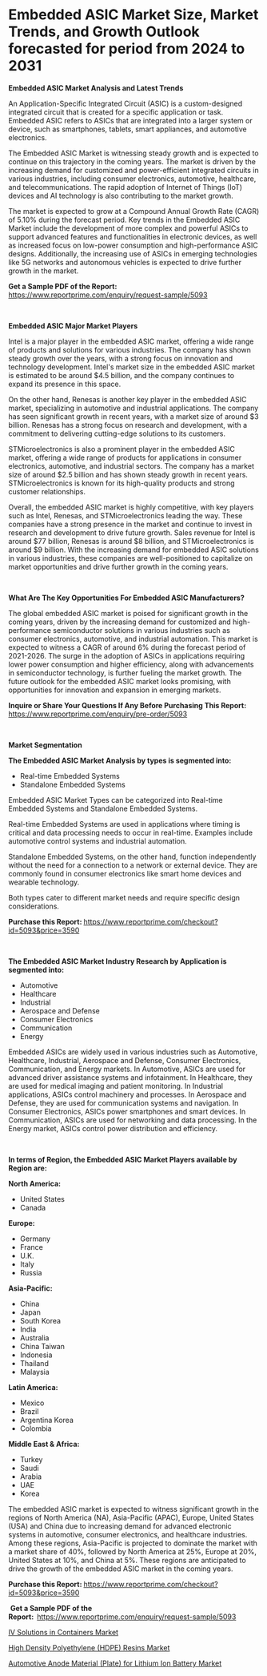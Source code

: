 <p><h1>Embedded ASIC Market Size, Market Trends, and Growth Outlook forecasted for period from 2024 to 2031</h1></p><p><strong>Embedded ASIC Market Analysis and Latest Trends</strong></p>
<p><p>An Application-Specific Integrated Circuit (ASIC) is a custom-designed integrated circuit that is created for a specific application or task. Embedded ASIC refers to ASICs that are integrated into a larger system or device, such as smartphones, tablets, smart appliances, and automotive electronics.</p><p>The Embedded ASIC Market is witnessing steady growth and is expected to continue on this trajectory in the coming years. The market is driven by the increasing demand for customized and power-efficient integrated circuits in various industries, including consumer electronics, automotive, healthcare, and telecommunications. The rapid adoption of Internet of Things (IoT) devices and AI technology is also contributing to the market growth.</p><p>The market is expected to grow at a Compound Annual Growth Rate (CAGR) of 5.10% during the forecast period. Key trends in the Embedded ASIC Market include the development of more complex and powerful ASICs to support advanced features and functionalities in electronic devices, as well as increased focus on low-power consumption and high-performance ASIC designs. Additionally, the increasing use of ASICs in emerging technologies like 5G networks and autonomous vehicles is expected to drive further growth in the market.</p></p>
<p><strong>Get a Sample PDF of the Report:&nbsp;</strong> <a href="https://www.reportprime.com/enquiry/request-sample/5093">https://www.reportprime.com/enquiry/request-sample/5093</a></p>
<p>&nbsp;</p>
<p><strong>Embedded ASIC Major Market Players</strong></p>
<p><p>Intel is a major player in the embedded ASIC market, offering a wide range of products and solutions for various industries. The company has shown steady growth over the years, with a strong focus on innovation and technology development. Intel's market size in the embedded ASIC market is estimated to be around $4.5 billion, and the company continues to expand its presence in this space.</p><p>On the other hand, Renesas is another key player in the embedded ASIC market, specializing in automotive and industrial applications. The company has seen significant growth in recent years, with a market size of around $3 billion. Renesas has a strong focus on research and development, with a commitment to delivering cutting-edge solutions to its customers.</p><p>STMicroelectronics is also a prominent player in the embedded ASIC market, offering a wide range of products for applications in consumer electronics, automotive, and industrial sectors. The company has a market size of around $2.5 billion and has shown steady growth in recent years. STMicroelectronics is known for its high-quality products and strong customer relationships.</p><p>Overall, the embedded ASIC market is highly competitive, with key players such as Intel, Renesas, and STMicroelectronics leading the way. These companies have a strong presence in the market and continue to invest in research and development to drive future growth. Sales revenue for Intel is around $77 billion, Renesas is around $8 billion, and STMicroelectronics is around $9 billion. With the increasing demand for embedded ASIC solutions in various industries, these companies are well-positioned to capitalize on market opportunities and drive further growth in the coming years.</p></p>
<p>&nbsp;</p>
<p><strong>What Are The Key Opportunities For Embedded ASIC Manufacturers?</strong></p>
<p><p>The global embedded ASIC market is poised for significant growth in the coming years, driven by the increasing demand for customized and high-performance semiconductor solutions in various industries such as consumer electronics, automotive, and industrial automation. This market is expected to witness a CAGR of around 6% during the forecast period of 2021-2026. The surge in the adoption of ASICs in applications requiring lower power consumption and higher efficiency, along with advancements in semiconductor technology, is further fueling the market growth. The future outlook for the embedded ASIC market looks promising, with opportunities for innovation and expansion in emerging markets.</p></p>
<p><strong>Inquire or Share Your Questions If Any Before Purchasing This Report:</strong> <a href="https://www.reportprime.com/enquiry/pre-order/5093">https://www.reportprime.com/enquiry/pre-order/5093</a></p>
<p>&nbsp;</p>
<p><strong>Market Segmentation</strong></p>
<p><strong>The Embedded ASIC Market Analysis by types is segmented into:</strong></p>
<p><ul><li>Real-time Embedded Systems</li><li>Standalone Embedded Systems</li></ul></p>
<p><p>Embedded ASIC Market Types can be categorized into Real-time Embedded Systems and Standalone Embedded Systems. </p><p>Real-time Embedded Systems are used in applications where timing is critical and data processing needs to occur in real-time. Examples include automotive control systems and industrial automation.</p><p>Standalone Embedded Systems, on the other hand, function independently without the need for a connection to a network or external device. They are commonly found in consumer electronics like smart home devices and wearable technology.</p><p>Both types cater to different market needs and require specific design considerations.</p></p>
<p><strong>Purchase this Report:&nbsp;</strong><a href="https://www.reportprime.com/checkout?id=5093&price=3590">https://www.reportprime.com/checkout?id=5093&price=3590</a></p>
<p>&nbsp;</p>
<p><strong>The Embedded ASIC Market Industry Research by Application is segmented into:</strong></p>
<p><ul><li>Automotive</li><li>Healthcare</li><li>Industrial</li><li>Aerospace and Defense</li><li>Consumer Electronics</li><li>Communication</li><li>Energy</li></ul></p>
<p><p>Embedded ASICs are widely used in various industries such as Automotive, Healthcare, Industrial, Aerospace and Defense, Consumer Electronics, Communication, and Energy markets. In Automotive, ASICs are used for advanced driver assistance systems and infotainment. In Healthcare, they are used for medical imaging and patient monitoring. In Industrial applications, ASICs control machinery and processes. In Aerospace and Defense, they are used for communication systems and navigation. In Consumer Electronics, ASICs power smartphones and smart devices. In Communication, ASICs are used for networking and data processing. In the Energy market, ASICs control power distribution and efficiency.</p></p>
<p>&nbsp;</p>
<p><strong>In terms of Region, the Embedded ASIC Market Players available by Region are:</strong></p>
<p>
    <p> <strong> North America: </strong>
        <ul>
            <li>United States</li>
            <li>Canada</li>
        </ul>
        </p> 
    <p> <strong> Europe: </strong>
        <ul>
            <li>Germany</li>
            <li>France</li>
            <li>U.K.</li>
            <li>Italy</li>
            <li>Russia</li>
        </ul>
        </p> 
    <p> <strong> Asia-Pacific: </strong>
        <ul>
            <li>China</li>
            <li>Japan</li>
            <li>South Korea</li>
            <li>India</li>
            <li>Australia</li>
            <li>China Taiwan</li>
            <li>Indonesia</li>
            <li>Thailand</li>
            <li>Malaysia</li>
        </ul>
        </p> 
    <p> <strong> Latin America: </strong>
        <ul>
            <li>Mexico</li>
            <li>Brazil</li>
            <li>Argentina Korea</li>
            <li>Colombia</li>
        </ul>
        </p> 
    <p> <strong> Middle East & Africa: </strong>
        <ul>
            <li>Turkey</li>
            <li>Saudi</li>
            <li>Arabia</li>
            <li>UAE</li>
            <li>Korea</li>
        </ul>
    </p>
    </p>
<p><p>The embedded ASIC market is expected to witness significant growth in the regions of North America (NA), Asia-Pacific (APAC), Europe, United States (USA) and China due to increasing demand for advanced electronic systems in automotive, consumer electronics, and healthcare industries. Among these regions, Asia-Pacific is projected to dominate the market with a market share of 40%, followed by North America at 25%, Europe at 20%, United States at 10%, and China at 5%. These regions are anticipated to drive the growth of the embedded ASIC market in the coming years.</p></p>
<p><strong>Purchase this Report: </strong><a href="https://www.reportprime.com/checkout?id=5093&price=3590">https://www.reportprime.com/checkout?id=5093&price=3590</a></p>
<p>&nbsp;<strong>Get a Sample PDF of the Report:&nbsp;&nbsp;</strong><a href="https://www.reportprime.com/enquiry/request-sample/5093">https://www.reportprime.com/enquiry/request-sample/5093</a></p>
<p><strong></strong></p>
<p><p><a href="https://www.linkedin.com/pulse/iv-solutions-containers-market-challenges-opportunities-growth-ihroe?trackingId=x%2BRr8JXUz3zMB9mUf%2FYcrA%3D%3D">IV Solutions in Containers Market</a></p><p><a href="https://www.linkedin.com/pulse/high-density-polyethylene-hdpe-resins-market-insights-players-4mdme?trackingId=9feGOgIwhXW6KaLG3O8EqQ%3D%3D">High Density Polyethylene (HDPE) Resins Market</a></p><p><a href="https://www.linkedin.com/pulse/automotive-anode-material-plate-lithium-ion-battery-market-umiae?trackingId=I5fWnNEYKJBsSa6300tDuQ%3D%3D">Automotive Anode Material (Plate) for Lithium Ion Battery Market</a></p></p>